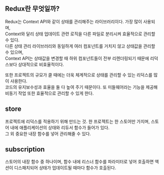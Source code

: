 ## Redux란 무엇일까?

Redux는 Context API와 같이 상태를 관리해주는 라이브러리이다. 가장 많이 사용되며,  
Context와 달리 상태 업데이트 관련 로직을 다른 파일로 분리시켜 효율적으로 관리할 수 있다.  
다른 상태 관리 라이브러리와 동일하게 여러 컴포넌트를 거치지 않고 상태값을 관리할 수 있으며,  
Context API는 상태값을 변경할 때 하위 컴포넌트들이 전부 리렌더링되기 때문에 리덕스보다 상대적으로 비효율적이다.

또한 프로젝트의 규모가 클 때에는 더욱 체계적으로 상태를 관리할 수 있는 리덕스를 많이 사용한다.  
코드의 유지보수성과 효율을 둘 다 높여 주기 때문이다. 또 미들웨어라는 기능을 제공해 비동기 작업 또한 효율적으로 관리할 수 있게 한다.

## store

프로젝트에 리덕스를 적용하기 위해 만드는 것. 한 프로젝트는 한 스토어만 가지며, 스토어 내에 애플리케이션의 상태와 리듀서 함수가 들어가 있다.  
그 외 중요한 내장 함수를 넣어 관리해줄 수 있다.

## subscription

스토어의 내장 함수 중 하나이며, 함수 내에 리스너 함수를 파라미터로 넣어 호출하면 액션이 디스패치되어 상태가 업데이트될 때마다 함수가 호출된다.
